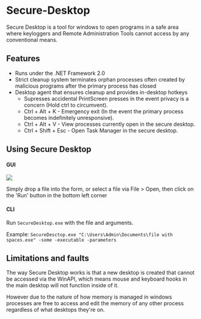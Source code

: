 # Secure-Desktop

Secure Desktop is a tool for windows to open programs in a safe area where keyloggers and Remote Administration Tools cannot access by any conventional means.

## Features

 * Runs under the .NET Framework 2.0
 * Strict cleanup system terminates orphan processes often created by malicious programs after the primary process has closed
 * Desktop agent that ensures cleanup and provides in-desktop hotkeys
   * Supresses accidental PrintScreen presses in the event privacy is a concern (Hold ctrl to circumvent).
   * Ctrl + Alt + K - Emergency exit (In the event the primary process becomes indefinitely unresponsive).
   * Ctrl + Alt + V - View processes currently open in the secure desktop.
   * Ctrl + Shift + Esc - Open Task Manager in the secure desktop.

## Using Secure Desktop

#### GUI

<img src="http://i.imgur.com/oN6Icdl.png" />

Simply drop a file into the form, or select a file via File > Open, then click on the 'Run' button in the bottom left corner

#### CLI

Run `SecureDesktop.exe` with the file and arguments.

Example: `SecureDesctop.exe "C:\Users\Admin\Documents\file with spaces.exe" -some -executable -parameters`

## Limitations and faults

The way Secure Desktop works is that a new desktop is created that cannot be accessed via the WinAPI, which means mouse and keyboard hooks in the main desktop will not function inside of it.

However due to the nature of how memory is managed in windows processes are free to access and edit the memory of any other process regardless of what desktops they're on.
